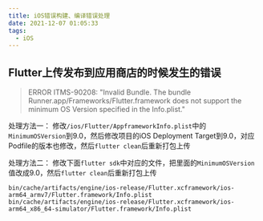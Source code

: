 ```yaml
---
title: iOS错误构建、编译错误处理
date: 2021-12-07 01:05:33
tags:
  - iOS
---
```


## Flutter上传发布到应用商店的时候发生的错误
> ERROR ITMS-90208: "Invalid Bundle. The bundle Runner.app/Frameworks/Flutter.framework does not support the minimum OS Version specified in the Info.plist."

处理方法一：
修改`/ios/Flutter/AppframeworkInfo.plist`中的`MinimumOSVersion`到9.0，然后修改项目的iOS Deployment Target到9.0，对应Podfile的版本也修改，然后`flutter clean`后重新打包上传

处理方法二：
修改下面`flutter sdk`中对应的文件，把里面的`MinimumOSVersion`值改成9.0，然后`flutter clean`后重新打包上传
```
bin/cache/artifacts/engine/ios-release/Flutter.xcframework/ios-arm64_armv7/Flutter.framework/Info.plist
bin/cache/artifacts/engine/ios-release/Flutter.xcframework/ios-arm64_x86_64-simulator/Flutter.framework/Info.plist
```